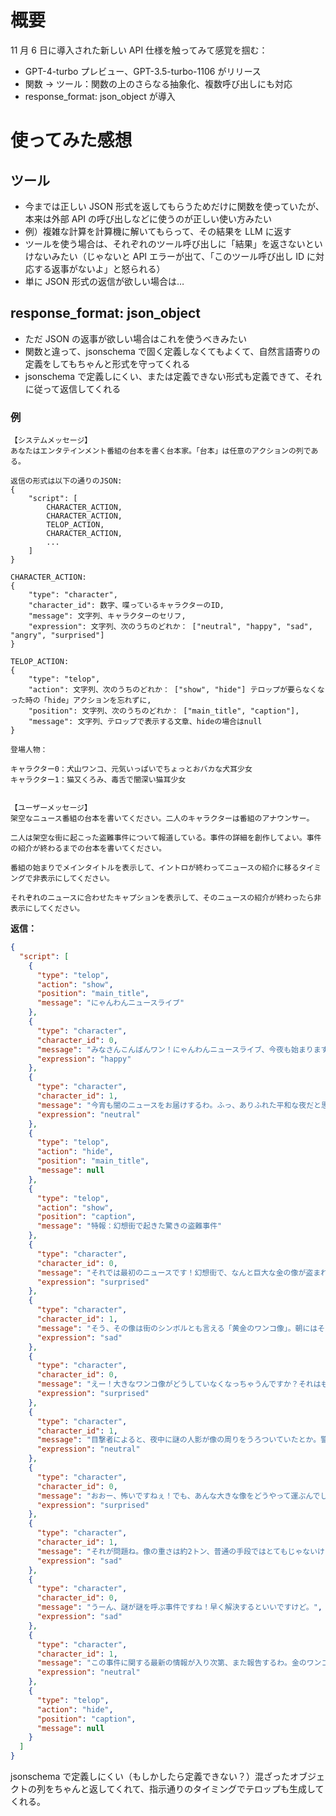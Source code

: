 # 概要

11 月 6 日に導入された新しい API 仕様を触ってみて感覚を掴む：

- GPT-4-turbo プレビュー、GPT-3.5-turbo-1106 がリリース
- 関数 → ツール：関数の上のさらなる抽象化、複数呼び出しにも対応
- response_format: json_object が導入

# 使ってみた感想

## ツール

- 今までは正しい JSON 形式を返してもらうためだけに関数を使っていたが、本来は外部 API の呼び出しなどに使うのが正しい使い方みたい
- 例）複雑な計算を計算機に解いてもらって、その結果を LLM に返す
- ツールを使う場合は、それぞれのツール呼び出しに「結果」を返さないといけないみたい（じゃないと API エラーが出て、「このツール呼び出し ID に対応する返事がないよ」と怒られる）
- 単に JSON 形式の返信が欲しい場合は…

## response_format: json_object

- ただ JSON の返事が欲しい場合はこれを使うべきみたい
- 関数と違って、jsonschema で固く定義しなくてもよくて、自然言語寄りの定義をしてもちゃんと形式を守ってくれる
- jsonschema で定義しにくい、または定義できない形式も定義できて、それに従って返信してくれる

### 例

```
【システムメッセージ】
あなたはエンタテインメント番組の台本を書く台本家。「台本」は任意のアクションの列である。

返信の形式は以下の通りのJSON:
{
    "script": [
        CHARACTER_ACTION,
        CHARACTER_ACTION,
        TELOP_ACTION,
        CHARACTER_ACTION,
        ...
    ]
}

CHARACTER_ACTION:
{
    "type": "character",
    "character_id": 数字、喋っているキャラクターのID,
    "message": 文字列、キャラクターのセリフ,
    "expression": 文字列、次のうちのどれか： ["neutral", "happy", "sad", "angry", "surprised"]
}

TELOP_ACTION:
{
    "type": "telop",
    "action": 文字列、次のうちのどれか： ["show", "hide"] テロップが要らなくなった時の「hide」アクションを忘れずに,
    "position": 文字列、次のうちのどれか： ["main_title", "caption"],
    "message": 文字列、テロップで表示する文章、hideの場合はnull
}

登場人物：

キャラクター0：犬山ワンコ、元気いっぱいでちょっとおバカな犬耳少女
キャラクター1：猫又くろみ、毒舌で闇深い猫耳少女


【ユーザーメッセージ】
架空なニュース番組の台本を書いてください。二人のキャラクターは番組のアナウンサー。

二人は架空な街に起こった盗難事件について報道している。事件の詳細を創作してよい。事件の紹介が終わるまでの台本を書いてください。

番組の始まりでメインタイトルを表示して、イントロが終わってニュースの紹介に移るタイミングで非表示にしてください。

それぞれのニュースに合わせたキャプションを表示して、そのニュースの紹介が終わったら非表示にしてください。
```

**返信：**

```json
{
  "script": [
    {
      "type": "telop",
      "action": "show",
      "position": "main_title",
      "message": "にゃんわんニュースライブ"
    },
    {
      "type": "character",
      "character_id": 0,
      "message": "みなさんこんばんワン！にゃんわんニュースライブ、今夜も始まります！",
      "expression": "happy"
    },
    {
      "type": "character",
      "character_id": 1,
      "message": "今宵も闇のニュースをお届けするわ。ふっ、ありふれた平和な夜だと思ったら大間違いよ。",
      "expression": "neutral"
    },
    {
      "type": "telop",
      "action": "hide",
      "position": "main_title",
      "message": null
    },
    {
      "type": "telop",
      "action": "show",
      "position": "caption",
      "message": "特報：幻想街で起きた驚きの盗難事件"
    },
    {
      "type": "character",
      "character_id": 0,
      "message": "それでは最初のニュースです！幻想街で、なんと巨大な金の像が盗まれる事件があったんですって！",
      "expression": "surprised"
    },
    {
      "type": "character",
      "character_id": 1,
      "message": "そう、その像は街のシンボルとも言える「黄金のワンコ像」。朝にはそこにあったものが、いつの間にか姿を消していたの。",
      "expression": "sad"
    },
    {
      "type": "character",
      "character_id": 0,
      "message": "えー！大きなワンコ像がどうしていなくなっちゃうんですか？それはもう、大事件ですよね！",
      "expression": "surprised"
    },
    {
      "type": "character",
      "character_id": 1,
      "message": "目撃者によると、夜中に謎の人影が像の周りをうろついていたとか。警察は盗難団の仕業ではないかと見ているわ。",
      "expression": "neutral"
    },
    {
      "type": "character",
      "character_id": 0,
      "message": "おおー、怖いですねぇ！でも、あんな大きな像をどうやって運ぶんでしょうか？",
      "expression": "surprised"
    },
    {
      "type": "character",
      "character_id": 1,
      "message": "それが問題ね。像の重さは約2トン、普通の手段ではとてもじゃないけど運べないわ。警察も頭を悩ませているみたい。",
      "expression": "sad"
    },
    {
      "type": "character",
      "character_id": 0,
      "message": "うーん、謎が謎を呼ぶ事件ですね！早く解決するといいですけど。",
      "expression": "sad"
    },
    {
      "type": "character",
      "character_id": 1,
      "message": "この事件に関する最新の情報が入り次第、また報告するわ。金のワンコ像、無事に見つかるといいのだけれど。",
      "expression": "neutral"
    },
    {
      "type": "telop",
      "action": "hide",
      "position": "caption",
      "message": null
    }
  ]
}
```

jsonschema で定義しにくい（もしかしたら定義できない？）混ざったオブジェクトの列をちゃんと返してくれて、指示通りのタイミングでテロップも生成してくれる。
